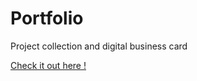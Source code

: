 # Portfolio
Project collection and digital business card

<a href="https://fitzpk.github.io/Portfolio/">Check it out here !</a>
